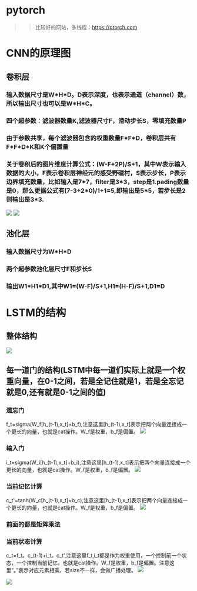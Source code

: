 # pytorch
>>比较好的网站，多线程：https://ptorch.com

# CNN的原理图
## 卷积层
### 输入数据尺寸是W\*H\*D。D表示深度，也表示通道（channel）数，所以输出尺寸也可以是W\*H\*C。
### 四个超参数：滤波器数量K,滤波器尺寸F，滑动步长S，零填充数量P
### 由于参数共享，每个滤波器包含的权重数量F\*F\*D，卷积层共有F\*F\*D\*K和K个偏置量
### 关于卷积后的图片维度计算公式：(W-F+2P)/S+1，其中W表示输入数据的大小，F表示卷积层神经元的感受野磁村，S表示步长，P表示边界填充数量，比如输入是7\*7，filter是3\*3，step是1.pading数量是0，那么更据公式有(7-3+2\*0)/1+1=5,即输出是5\*5，若步长是2则输出是3\*3.
![](https://github.com/AIMarkov/pytorch/raw/master/image/CNN/2256672-19110dee0c54c0b2.gif)
![](https://github.com/AIMarkov/pytorch/raw/master/image/CNN/2256672-958f31b01695b085.gif)
## 池化层
### 输入数据尺寸为W\*H\*D
### 两个超参数池化层尺寸F和步长S
### 输出W1\*H1\*D1,其中W1=(W-F)/S+1,H1=(H-F)/S+1,D1=D

# LSTM的结构
## 整体结构
![](https://github.com/AIMarkov/pytorch/raw/master/image/LSTM/2256672-7ea82e4f1ac6cd75.png)
## 每一道门的结构(LSTM中每一道们实际上就是一个权重向量，在0-1之间，若是全记住就是1，若是全忘记就是0,还有就是0-1之间的值)
### 遗忘门
f_t=sigma(W_f[h_(t-1),x_t]+b_f),注意这里[h_(t-1),x_t]表示把两个向量连接成一个更长的向量，也就是cat操作。W_f是权重，b_f是偏置。
![](https://github.com/AIMarkov/pytorch/raw/master/image/LSTM/f_gate.png)
### 输入门
i_t=sigma(W_i[h_(t-1),x_t]+b_i),注意这里[h_(t-1),x_t]表示把两个向量连接成一个更长的向量，也就是cat操作。W_f是权重，b_f是偏置。
![](https://github.com/AIMarkov/pytorch/raw/master/image/LSTM/i_gate.png)
### 当前记忆计算
c_t'=tanh(W_c[h_(t-1),x_t]+b_c),注意这里[h_(t-1),x_t]表示把两个向量连接成一个更长的向量，也就是cat操作。W_f是权重，b_f是偏置。
![](https://github.com/AIMarkov/pytorch/raw/master/image/LSTM/current_mermory.png)
### 前面的都是矩阵乘法
### 当前状态计算
c_t=f_t。c_(t-1)+i_t。c_t',注意这里f_t,i_t都是作为权重使用，一个控制前一个状态，一个控制当前记忆。也就是cat操作。W_f是权重，b_f是偏置。注意这里“。”表示对应元素相乘，若size不一样，会做广播处理。
![](https://github.com/AIMarkov/pytorch/raw/master/image/LSTM/current_ct.png)


![](https://github.com/AIMarkov/pytorch/raw/master/image/LSTM/2256672-b784d887bf693253.png)
